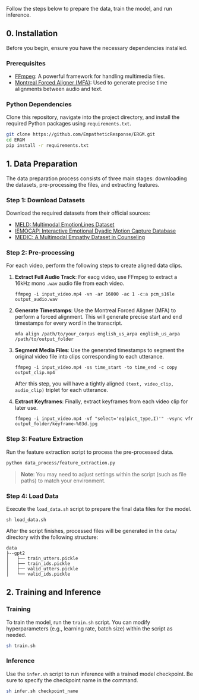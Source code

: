 Follow the steps below to prepare the data, train the model, and run inference.

## 0. Installation

Before you begin, ensure you have the necessary dependencies installed.

### Prerequisites

- [FFmpeg](https://ffmpeg.org/): A powerful framework for handling multimedia files.
- [Montreal Forced Aligner (MFA)](https://montreal-forced-aligner.readthedocs.io/en/latest/installation.html): Used to generate precise time alignments between audio and text.

### Python Dependencies

Clone this repository, navigate into the project directory, and install the required Python packages using `requirements.txt`.

```bash
git clone https://github.com/EmpatheticResponse/ERGM.git
cd ERGM
pip install -r requirements.txt
```

## 1. Data Preparation

The data preparation process consists of three main stages: downloading the datasets, pre-processing the files, and extracting features.

### Step 1: Download Datasets

Download the required datasets from their official sources:

- [MELD: Multimodal EmotionLines Dataset](https://affective-meld.github.io/)
- [IEMOCAP: Interactive Emotional Dyadic Motion Capture Database](https://sail.usc.edu/iemocap/)
- [MEDIC: A Multimodal Empathy Dataset in Counseling](https://ustc-ac.github.io/datasets/medic/)

### Step 2: Pre-processing

For each video, perform the following steps to create aligned data clips.

1.  **Extract Full Audio Track**: For eacg video, use FFmpeg to extract a 16kHz mono `.wav` audio file from each video.
    ```shell
    ffmpeg -i input_video.mp4 -vn -ar 16000 -ac 1 -c:a pcm_s16le output_audio.wav
    ```

2.  **Generate Timestamps**: Use the Montreal Forced Aligner (MFA) to perform a forced alignment. This will generate precise start and end timestamps for every word in the transcript.
    ```shell
    mfa align /path/to/your_corpus english_us_arpa english_us_arpa /path/to/output_folder
    ```

3.  **Segment Media Files**: Use the generated timestamps to segment the original video file into clips corresponding to each utterance.
    ```shell
    ffmpeg -i input_video.mp4 -ss time_start -to time_end -c copy output_clip.mp4
    ```
    After this step, you will have a tightly aligned `(text, video_clip, audio_clip)` triplet for each utterance.

4.  **Extract Keyframes**: Finally, extract keyframes from each video clip for later use.
    ```shell
    ffmpeg -i input_video.mp4 -vf "select='eq(pict_type,I)'" -vsync vfr output_folder/keyframe-%03d.jpg
    ```

### Step 3: Feature Extraction

Run the feature extraction script to process the pre-processed data.

```bash
python data_process/feature_extraction.py
```
> **Note**: You may need to adjust settings within the script (such as file paths) to match your environment.

### Step 4: Load Data

Execute the `load_data.sh` script to prepare the final data files for the model.

```shell
sh load_data.sh
```

After the script finishes, processed files will be generated in the `data/` directory with the following structure:
```
data
├--gpt2
│   ├── train_utters.pickle
│   ├── train_ids.pickle
│   ├── valid_utters.pickle
│   └── valid_ids.pickle
```

## 2. Training and Inference

### Training

To train the model, run the `train.sh` script. You can modify hyperparameters (e.g., learning rate, batch size) within the script as needed.

```bash
sh train.sh
```

### Inference

Use the `infer.sh` script to run inference with a trained model checkpoint. Be sure to specify the checkpoint name in the command.

```bash
sh infer.sh checkpoint_name



